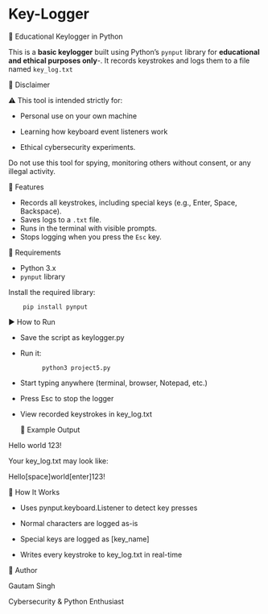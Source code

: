 # Key-Logger

🔐 Educational Keylogger in Python

This is a **basic keylogger** built using Python’s `pynput` library for **educational and ethical purposes only**-. It records keystrokes and logs them to a file named `key_log.txt`

📌 Disclaimer

⚠️ This tool is intended strictly for:

- Personal use on your own machine

- Learning how keyboard event listeners work

- Ethical cybersecurity experiments.


Do not use this tool for spying, monitoring others without consent, or any illegal activity.

🧠 Features

- Records all keystrokes, including special keys (e.g., Enter, Space, Backspace).
- Saves logs to a `.txt` file.
- Runs in the terminal with visible prompts.
- Stops logging when you press the `Esc` key.

🔧 Requirements

- Python 3.x
- `pynput` library

Install the required library:

        pip install pynput

▶️ How to Run

- Save the script as keylogger.py

- Run it:

            python3 project5.py

- Start typing anywhere (terminal, browser, Notepad, etc.)

- Press Esc to stop the logger

- View recorded keystrokes in key_log.txt

  📝 Example Output

Hello world
123!

Your key_log.txt may look like:

Hello[space]world[enter]123!

🔄 How It Works

- Uses pynput.keyboard.Listener to detect key presses

- Normal characters are logged as-is

- Special keys are logged as [key_name]

- Writes every keystroke to key_log.txt in real-time

👤 Author

Gautam Singh

Cybersecurity & Python Enthusiast














